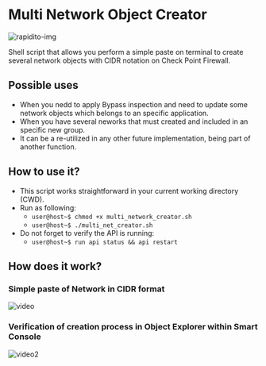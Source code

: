 

# Multi Network Object Creator #
![rapidito-img](https://user-images.githubusercontent.com/15971140/129296008-cec4df7f-a828-4b1d-875d-9796e2e5f6f1.JPG)

Shell script that allows you perform a simple paste on terminal to create several network objects with CIDR notation on Check Point Firewall.
## Possible uses ##
- When you nedd to apply Bypass inspection and need to update some network objects which belongs to an specific application.
- When you have several neworks that must created and included in an specific new group. 
- It can be a re-utilized in any other future implementation, being part of another function.

## How to use it? ##
- This script works straightforward in your current working directory (CWD).
- Run as following: 
  - `user@host~$ chmod +x multi_network_creator.sh`
  - `user@host~$ ./multi_net_creator.sh` 
- Do not forget to verify the API is running: 
  - `user@host~$ run api status && api restart ` 

## How does it work? ##
### Simple paste of Network in CIDR format  ###
![video](https://user-images.githubusercontent.com/15971140/129293935-218a8743-917b-445f-8155-162b4c9c2204.gif)
### Verification of creation process in Object Explorer within Smart Console ###
![video2](https://user-images.githubusercontent.com/15971140/129294281-1c555ccd-13ee-4d04-958c-8eae962b894a.gif)
